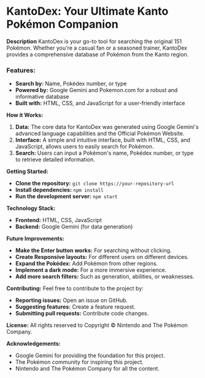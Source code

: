 # KantoDex: Your Ultimate Kanto Pokémon Companion

**Description**
KantoDex is your go-to tool for searching the original 151 Pokémon. Whether you're a casual fan or a seasoned trainer, KantoDex provides a comprehensive database of Pokémon from the Kanto region.

### Features:
* **Search by:** Name, Pokédex number, or type
* **Powered by:** Google Gemini and Pokemon.com for a robust and informative database
* **Built with:** HTML, CSS, and JavaScript for a user-friendly interface

**How it Works:**
1. **Data:** The core data for KantoDex was generated using Google Gemini's advanced language capabilities and the Official Pokémon Website.
2. **Interface:** A simple and intuitive interface, built with HTML, CSS, and JavaScript, allows users to easily search for Pokémon.
3. **Search:** Users can input a Pokémon's name, Pokédex number, or type to retrieve detailed information.

**Getting Started:**
* **Clone the repository:** `git clone https://your-repository-url`
* **Install dependencies:** `npm install`
* **Run the development server:** `npm start`

**Technology Stack:**
* **Frontend:** HTML, CSS, JavaScript
* **Backend:** Google Gemini (for data generation)

**Future Improvements:**
* **Make the Enter button works:** For searching without clicking.
* **Create Responsive layouts:** For different users on different devices.
* **Expand the Pokédex:** Add Pokémon from other regions.
* **Implement a dark mode:** For a more immersive experience.
* **Add more search filters:** Such as generation, abilities, or weaknesses.

**Contributing:**
Feel free to contribute to the project by:
* **Reporting issues:** Open an issue on GitHub.
* **Suggesting features:** Create a feature request.
* **Submitting pull requests:** Contribute code changes.

**License:**
 All rights reserved to Copyright © Nintendo and The Pokémon Company.

**Acknowledgements:**
* Google Gemini for providing the foundation for this project.
* The Pokémon community for inspiring this project.
* Nintendo and The Pokémon Company for all the content.

<!-- **Screenshots:**
[Insert screenshots of your KantoDex here]

<!-- **API Usage:**
[If applicable, explain how to use your API here] -->

<!-- **Deployment:**
[Provide instructions for deploying your project]

**Testing:**
[Describe your testing process]

**Performance Optimization:**
[Discuss any performance optimizations you've implemented] -->
